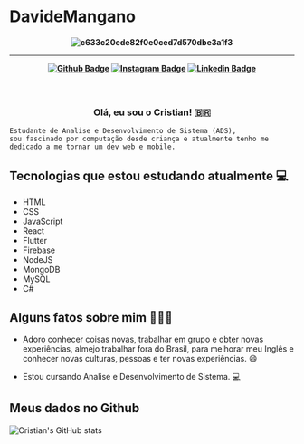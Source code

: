 # DavideMangano


<h4 align="center">
 
![c633c20ede82f0e0ced7d570dbe3a1f3](https://user-images.githubusercontent.com/70382532/138322189-2db8df52-9dcb-40a0-88a8-c365466bd33d.gif)

<hr>

[![Github Badge](https://img.shields.io/badge/-Facebook-blue?style=for-the-badge&logo=Facebook&logoColor=white&link=https://github.com/CriDwayne)](https://www.facebook.com/profile.php?id=100080659232288)
[![Instagram Badge](https://img.shields.io/badge/-instagram-red?style=for-the-badge&logo=instagram&logoColor=white&link=https://github.com/CriDwayne)](https://www.instagram.com/cri.dantonio/)
[![Linkedin Badge](https://img.shields.io/badge/-Linkedin-blue?style=for-the-badge&logo=Linkedin&logoColor=white&link=https://github.com/CriDwayne)](https://www.linkedin.com/in/cristian-d-antonio-346268166/)

</h4>

<h3 align="center">  <br>

Olá, eu sou o Cristian! 🇧🇷
<br>

</h3>

```
Estudante de Analise e Desenvolvimento de Sistema (ADS), 
sou fascinado por computação desde criança e atualmente tenho me dedicado a me tornar um dev web e mobile.
```
## Tecnologias que estou estudando atualmente 💻

  - HTML
  - CSS
  - JavaScript
  - React
  - Flutter
  - Firebase
  - NodeJS
  - MongoDB
  - MySQL
  - C#

## Alguns fatos sobre mim 👨🏻‍💻

- Adoro conhecer coisas novas, trabalhar em grupo e obter novas experiências, almejo trabalhar fora do Brasil, para melhorar meu Inglês e conhecer novas culturas, pessoas e ter novas experiências. 😄

- Estou cursando Analise e Desenvolvimento de Sistema. 💻


## Meus dados no Github

<!-- <span style="height ">
![Anurag's GitHub stats](https://github-readme-stats.vercel.app/api?username=arthurspk&show_icons=true&theme=tokyonight)
</span> -->

![Cristian's GitHub stats](https://github-readme-stats.vercel.app/api?username=CriDevs&show_icons=true&theme=tokyonight)
